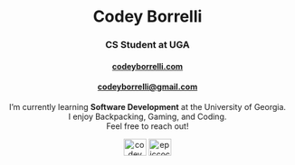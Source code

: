 <h1 align="center">Codey Borrelli</h1>
<h3 align="center">CS Student at UGA</h3>
<h4 align="center"><a href="https://codeyborrelli.com">codeyborrelli.com</a></h4>
<h4 align="center"><a href="mailto:codeyborrelli@gmail.com">codeyborrelli@gmail.com</a></h4>

<p align="center">
I’m currently learning <b>Software Development</b> at the University of Georgia.<br>
I enjoy Backpacking, Gaming, and Coding.<br>
Feel free to reach out!
</p>

<p align="center">
<a href="https://www.linkedin.com/in/codey-borrelli-ab879225a/" target="blank"><img align="center" src="https://raw.githubusercontent.com/rahuldkjain/github-profile-readme-generator/master/src/images/icons/Social/linked-in-alt.svg" alt="codey borrelli" height="30" width="40" /></a>
<a href="https://www.leetcode.com/epiccoco" target="blank"><img align="center" src="https://raw.githubusercontent.com/rahuldkjain/github-profile-readme-generator/master/src/images/icons/Social/leet-code.svg" alt="epiccoco" height="30" width="40" /></a>
</p>
